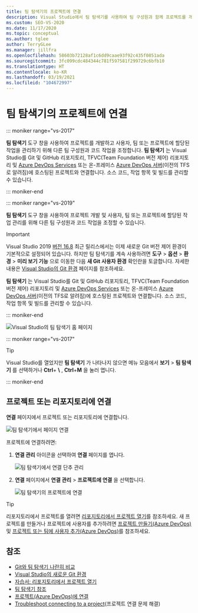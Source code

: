 ```yaml
---
title: 팀 탐색기의 프로젝트에 연결
description: Visual Studio에서 팀 탐색기를 사용하여 팀 구성원과 함께 프로젝트를 개발하고 관리하는 방법을 알아봅니다.
ms.custom: SEO-VS-2020
ms.date: 11/17/2020
ms.topic: conceptual
ms.author: tglee
author: TerryGLee
ms.manager: jillfra
ms.openlocfilehash: 58603b72128af1c6dd9caae93f92c435f0851ada
ms.sourcegitcommit: 3fc099cdc484344c781f597581f299729c6bfb10
ms.translationtype: HT
ms.contentlocale: ko-KR
ms.lasthandoff: 03/19/2021
ms.locfileid: "104672997"
---
```

# <a name="connect-to-projects-in-team-explorer"></a>팀 탐색기의 프로젝트에 연결

::: moniker range="vs-2017"

**팀 탐색기** 도구 창을 사용하여 프로젝트를 개발하고 사용자, 팀 또는 프로젝트에 할당된 작업을 관리하기 위해 다른 팀 구성원과 코드 작업을 조정합니다. **팀 탐색기** 는 Visual Studio를 Git 및 GitHub 리포지토리, TFVC(Team Foundation 버전 제어) 리포지토리 및 [Azure DevOps Services](/azure/devops/user-guide/what-is-azure-devops-services) 또는 온-프레미스 [Azure DevOps 서버](/azure/devops/index-all)(이전의 TFS로 알려짐)에 호스팅된 프로젝트와 연결합니다. 소스 코드, 작업 항목 및 빌드를 관리할 수 있습니다.

::: moniker-end

::: moniker range="vs-2019"

**팀 탐색기** 도구 창을 사용하여 프로젝트 개발 및 사용자, 팀 또는 프로젝트에 할당된 작업 관리를 위해 다른 팀 구성원과 코드 작업을 조정할 수 있습니다.

> [!IMPORTANT]
> Visual Studio 2019 [버전 16.8](/visualstudio/releases/2019/release-notes/) 최근 릴리스에서는 이제 새로운 Git 버전 제어 환경이 기본적으로 설정되어 있습니다. 하지만 팀 탐색기를 계속 사용하려면 **도구** > **옵션** > **환경** > **미리 보기 기능** 으로 이동한 다음 **새 Git 사용자 환경** 확인란을 토글합니다. 자세한 내용은 [Visual Studio의 Git 환경](git-with-visual-studio.md) 페이지를 참조하세요.

**팀 탐색기** 는 Visual Studio를 Git 및 GitHub 리포지토리, TFVC(Team Foundation 버전 제어) 리포지토리 및 [Azure DevOps Services](/azure/devops/user-guide/what-is-azure-devops-services) 또는 온-프레미스 [Azure DevOps 서버](/azure/devops/index-all)(이전의 TFS로 알려짐)에 호스팅된 프로젝트와 연결합니다. 소스 코드, 작업 항목 및 빌드를 관리할 수 있습니다.

::: moniker-end

![Visual Studio의 팀 탐색기 홈 페이지](media/team-explorer/team-explorer.png "팀 탐색기 - Visual Studio의 홈 페이지.")

::: moniker range="vs-2017"

> [!TIP]
> Visual Studio를 열었지만 **팀 탐색기** 가 나타나지 않으면 메뉴 모음에서 **보기** > **팀 탐색기** 를 선택하거나 **Ctrl**+ **&#92;** , **Ctrl**+**M** 을 눌러 엽니다.

::: moniker-end

## <a name="connect-to-a-project-or-repository"></a>프로젝트 또는 리포지토리에 연결

**연결** 페이지에서 프로젝트 또는 리포지토리에 연결합니다.

![팀 탐색기에서 페이지 연결](media/team-explorer/connect.png "팀 탐색기 - Visual Studio의 연결 페이지.")

프로젝트에 연결하려면:

1. **연결 관리** 아이콘을 선택하여 **연결** 페이지를 엽니다.

   ![팀 탐색기에서 연결 단추 관리](media/team-explorer/manage-connections.png "팀 탐색기 - Visual Studio의 연결 관리 단추.")

1. **연결** 페이지에서 **연결 관리** > **프로젝트에 연결** 을 선택합니다.

   ![팀 탐색기의 프로젝트에 연결](media/team-explorer/connect-project.png "팀 탐색기 - Visual Studio의 프로젝트에 연결 옵션.")

> [!TIP]
> 리포지토리에서 프로젝트를 열려면 [리포지토리에서 프로젝트 열기](../get-started/tutorial-open-project-from-repo.md)를 참조하세요. 새 프로젝트를 만들거나 프로젝트에 사용자를 추가하려면 [프로젝트 만들기(Azure DevOps)](/azure/devops/organizations/projects/create-project) 및 [프로젝트 또는 팀에 사용자 추가(Azure DevOps)](/azure/devops/organizations/security/add-users-team-project)를 참조하세요.

## <a name="see-also"></a>참조

- [Git와 팀 탐색기 나란히 비교](git-team-explorer-feature-comparison.md)
- [Visual Studio의 새로운 Git 환경](git-with-visual-studio.md)
- [자습서: 리포지토리에서 프로젝트 열기](../get-started/tutorial-open-project-from-repo.md)
- [팀 탐색기 참조](reference/team-explorer-reference.md)
- [프로젝트(Azure DevOps)에 연결](/azure/devops/organizations/projects/connect-to-projects)
- [Troubleshoot connecting to a project](/azure/devops/user-guide/troubleshoot-connection?view=azure-devops&preserve-view=true)(프로젝트 연결 문제 해결)
